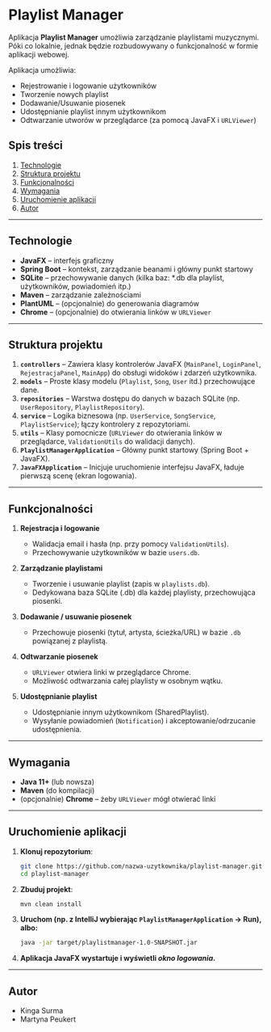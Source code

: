 # Playlist Manager

Aplikacja **Playlist Manager** umożliwia zarządzanie playlistami muzycznymi. Póki co lokalnie, jednak będzie rozbudowywany o funkcjonalność w formie aplikacji webowej.

Aplikacja umożliwia:
- Rejestrowanie i logowanie użytkowników
- Tworzenie nowych playlist
- Dodawanie/Usuwanie piosenek
- Udostępnianie playlist innym użytkownikom
- Odtwarzanie utworów w przeglądarce (za pomocą JavaFX i `URLViewer`)

## Spis treści
1. [Technologie](#technologie)
2. [Struktura projektu](#struktura-projektu)
3. [Funkcjonalności](#funkcjonalności)
4. [Wymagania](#wymagania)
5. [Uruchomienie aplikacji](#uruchomienie-aplikacji)
6. [Autor](#autor)

---

## Technologie
- **JavaFX** – interfejs graficzny
- **Spring Boot** – kontekst, zarządzanie beanami i główny punkt startowy
- **SQLite** – przechowywanie danych (kilka baz: \*.db dla playlist, użytkowników, powiadomień itp.)
- **Maven** – zarządzanie zależnościami
- **PlantUML** – (opcjonalnie) do generowania diagramów
- **Chrome** – (opcjonalnie) do otwierania linków w `URLViewer`

---

## Struktura projektu
1. **`controllers`** – Zawiera klasy kontrolerów JavaFX (`MainPanel`, `LoginPanel`, `RejestracjaPanel`, `MainApp`) do obsługi widoków i zdarzeń użytkownika.
2. **`models`** – Proste klasy modelu (`Playlist`, `Song`, `User` itd.) przechowujące dane.
3. **`repositories`** – Warstwa dostępu do danych w bazach SQLite (np. `UserRepository`, `PlaylistRepository`).
4. **`service`** – Logika biznesowa (np. `UserService`, `SongService`, `PlaylistService`); łączy kontrolery z repozytoriami.
5. **`utils`** – Klasy pomocnicze (`URLViewer` do otwierania linków w przeglądarce, `ValidationUtils` do walidacji danych).
6. **`PlaylistManagerApplication`** – Główny punkt startowy (Spring Boot + JavaFX).
7. **`JavaFXApplication`** – Inicjuje uruchomienie interfejsu JavaFX, ładuje pierwszą scenę (ekran logowania).

---

## Funkcjonalności
1. **Rejestracja i logowanie**
    - Walidacja email i hasła (np. przy pomocy `ValidationUtils`).
    - Przechowywanie użytkowników w bazie `users.db`.

2. **Zarządzanie playlistami**
    - Tworzenie i usuwanie playlist (zapis w `playlists.db`).
    - Dedykowana baza SQLite (.db) dla każdej playlisty, przechowująca piosenki.

3. **Dodawanie / usuwanie piosenek**
    - Przechowuje piosenki (tytuł, artysta, ścieżka/URL) w bazie `.db` powiązanej z playlistą.

4. **Odtwarzanie piosenek**
    - `URLViewer` otwiera linki w przeglądarce Chrome.
    - Możliwość odtwarzania całej playlisty w osobnym wątku.

5. **Udostępnianie playlist**
    - Udostępnianie innym użytkownikom (SharedPlaylist).
    - Wysyłanie powiadomień (`Notification`) i akceptowanie/odrzucanie udostępnienia.

---

## Wymagania
- **Java 11+** (lub nowsza)
- **Maven** (do kompilacji)
- (opcjonalnie) **Chrome** – żeby `URLViewer` mógł otwierać linki

---

## Uruchomienie aplikacji

1. **Klonuj repozytorium**:
   ```bash
   git clone https://github.com/nazwa-uzytkownika/playlist-manager.git
   cd playlist-manager

2. **Zbuduj projekt**:
    ```bash
   mvn clean install

3. **Uruchom (np. z IntelliJ wybierając `PlaylistManagerApplication` → Run), albo:**
    ```bash
   java -jar target/playlistmanager-1.0-SNAPSHOT.jar
4. **Aplikacja JavaFX wystartuje i wyświetli *okno logowania*.**

---
## Autor

- Kinga Surma
- Martyna Peukert

